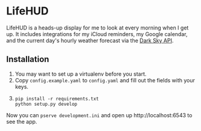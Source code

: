 # LifeHUD

LifeHUD is a heads-up display for me to look at every morning when I get up. It includes
integrations for my iCloud reminders, my Google calendar, and the current day's hourly
weather forecast via the [Dark Sky API](https://darksky.net/dev).

## Installation

1. You may want to set up a virtualenv before you start.
2. Copy `config.example.yaml` to `config.yaml` and fill out the fields with your keys.
3.
    ```
    pip install -r requirements.txt
    python setup.py develop
    ```

Now you can `pserve development.ini` and open up http://localhost:6543 to see the app.
